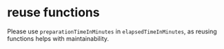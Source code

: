 # reuse functions

Please use `preparationTimeInMinutes` in `elapsedTimeInMinutes`, as reusing functions helps with maintainability.
